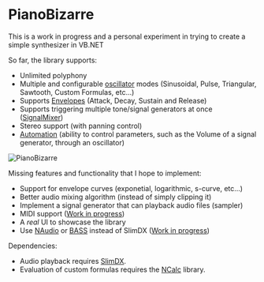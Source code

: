 # PianoBizarre

This is a work in progress and a personal experiment in trying to create a simple synthesizer in VB.NET

So far, the library supports:
- Unlimited polyphony
- Multiple and configurable [oscillator](https://github.com/morphx666/PianoBizarre/blob/master/SimpleSynth/Oscillator.vb) modes (Sinusoidal, Pulse, Triangular, Sawtooth, Custom Formulas, etc...)
- Supports [Envelopes](https://github.com/morphx666/PianoBizarre/blob/master/SimpleSynth/Envelope.vb) (Attack, Decay, Sustain and Release)
- Supports triggering multiple tone/signal generators at once ([SignalMixer](https://github.com/morphx666/PianoBizarre/blob/master/SimpleSynth/SignalMixer.vb))
- Stereo support (with panning control)
- [Automation](https://github.com/morphx666/PianoBizarre/blob/master/SimpleSynth/Automation.vb) (ability to control parameters, such as the Volume of a signal generator, through an oscillator)

![PianoBizarre](https://whenimbored.xfx.net/wp-content/uploads/2016/07/pianobizarre01.png)

Missing features and functionality that I hope to implement:
- Support for envelope curves (exponetial, logarithmic, s-curve, etc...)
- Better audio mixing algorithm (instead of simply clipping it)
- Implement a signal generator that can playback audio files (sampler)
- MIDI support ([Work in progress](https://github.com/morphx666/PianoBizarre/blob/master/SimpleSynth/MidiParser.vb))
- A *real* UI to showcase the library
- Use [NAudio](https://github.com/naudio/NAudio) or [BASS](http://www.un4seen.com/) instead of SlimDX ([Work in progress](https://github.com/morphx666/PianoBizarre/blob/master/SimpleSynth/AudioMixerNAudio.vb))

Dependencies:
- Audio playback requires [SlimDX](https://slimdx.org/).
- Evaluation of custom formulas requires the [NCalc](https://github.com/sheetsync/NCalc) library.
